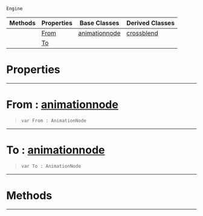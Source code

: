  `Engine`

|Methods|Properties|Base Classes|Derived Classes|
|---|---|---|---|
| |[ From](https://github.com/ArendDanielek/ZeroDocsTest/blob/master/code_reference/class_reference/dualblendcrossblend.markdown#from-zero-engine-documen)|[animationnode](https://github.com/ArendDanielek/ZeroDocsTest/blob/master/code_reference/class_reference/animationnode.markdown)|[crossblend](https://github.com/ArendDanielek/ZeroDocsTest/blob/master/code_reference/class_reference/crossblend.markdown)|
| |[ To](https://github.com/ArendDanielek/ZeroDocsTest/blob/master/code_reference/class_reference/dualblendcrossblend.markdown#to-zero-engine-documenta)| | |


 #  Properties


---  
 #  From : [animationnode](https://github.com/ArendDanielek/ZeroDocsTest/blob/master/code_reference/class_reference/animationnode.markdown)

> 
> ``` lang=cpp, name=Zilch
> var From : AnimationNode


---  
 #  To : [animationnode](https://github.com/ArendDanielek/ZeroDocsTest/blob/master/code_reference/class_reference/animationnode.markdown)

> 
> ``` lang=cpp, name=Zilch
> var To : AnimationNode


---  
 #  Methods


---  
 
  
  
  
  
  
  
  

 
